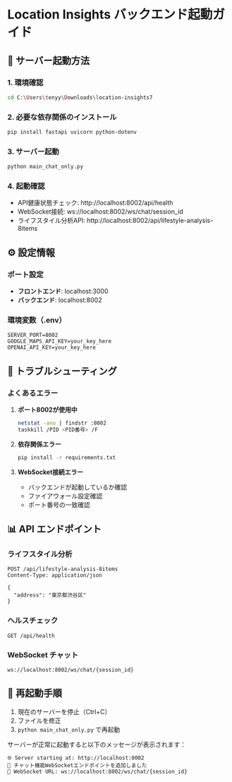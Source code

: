 # Location Insights バックエンド起動ガイド

## 🚀 サーバー起動方法

### 1. 環境確認
```bash
cd C:\Users\tenyy\Downloads\location-insights7
```

### 2. 必要な依存関係のインストール
```bash
pip install fastapi uvicorn python-dotenv
```

### 3. サーバー起動
```bash
python main_chat_only.py
```

### 4. 起動確認
- API健康状態チェック: http://localhost:8002/api/health
- WebSocket接続: ws://localhost:8002/ws/chat/session_id
- ライフスタイル分析API: http://localhost:8002/api/lifestyle-analysis-8items

## ⚙️ 設定情報

### ポート設定
- **フロントエンド**: localhost:3000
- **バックエンド**: localhost:8002

### 環境変数（.env）
```
SERVER_PORT=8002
GOOGLE_MAPS_API_KEY=your_key_here
OPENAI_API_KEY=your_key_here
```

## 🔧 トラブルシューティング

### よくあるエラー

1. **ポート8002が使用中**
   ```bash
   netstat -ano | findstr :8002
   taskkill /PID <PID番号> /F
   ```

2. **依存関係エラー**
   ```bash
   pip install -r requirements.txt
   ```

3. **WebSocket接続エラー**
   - バックエンドが起動しているか確認
   - ファイアウォール設定確認
   - ポート番号の一致確認

## 📊 API エンドポイント

### ライフスタイル分析
```
POST /api/lifestyle-analysis-8items
Content-Type: application/json

{
  "address": "東京都渋谷区"
}
```

### ヘルスチェック
```
GET /api/health
```

### WebSocket チャット
```
ws://localhost:8002/ws/chat/{session_id}
```

## 🔄 再起動手順

1. 現在のサーバーを停止（Ctrl+C）
2. ファイルを修正
3. `python main_chat_only.py` で再起動

サーバーが正常に起動すると以下のメッセージが表示されます：
```
🌐 Server starting at: http://localhost:8002
💬 チャット機能WebSocketエンドポイントを追加しました
🔗 WebSocket URL: ws://localhost:8002/ws/chat/{session_id}
```
